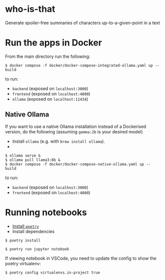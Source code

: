 # who-is-that

Generate spoiler-free summaries of characters up-to-a-given-point in a text


# Run the apps in Docker

From the main directory run the following:

```shell
$ docker compose -f docker/docker-compose-integrated-ollama.yaml up --build
```

to run:

- `backend` (exposed on `localhost:3000`)
- `frontend` (exposed on `localhost:4000`)
- `ollama` (exposed on `localhost:11434`)

## Native Ollama

If you want to use a native Ollama installation instead of a Dockerised version, do the following (assuming `gemma:2b` is your desired model)

- Install `ollama` (e.g. with `brew install ollama`).
-

```shell
$ ollama serve &
$ ollama pull llama3:8b & 
$ docker compose -f docker/docker-compose-native-ollama.yaml up --build
```

to run:

- `backend` (exposed on `localhost:3000`)
- `frontend` (exposed on `localhost:4000`)

# Running notebooks

- [Install `poetry`](https://python-poetry.org/docs/#installation)
- Install dependencies

```shell
$ poetry install
```

```shell
$ poetry run jupyter notebook
```

If viewing notebook in VSCode, you need to update the config to show the poetry virtualenv:

```shell
$ poetry config virtualenvs.in-project true
```

